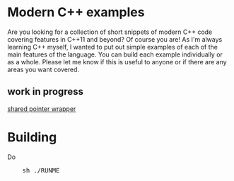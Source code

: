 Modern C++ examples
===================

Are you looking for a collection of short snippets of modern C++ code
covering features in C++11 and beyond? Of course you are! As I'm always
learning C++ myself, I wanted to put out simple examples of each of the
main features of the language. You can build each example individually
or as a whole. Please let me know if this is useful to anyone or if
there are any areas you want covered.

work in progress
----------------
[shared pointer wrapper](shared_ptr_wrapper/README.md.md)

Building
========

Do

<pre>
    sh ./RUNME
</pre>
